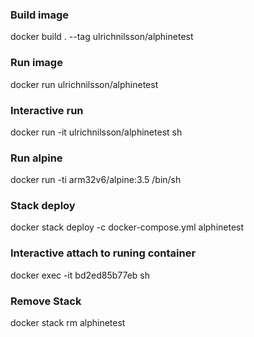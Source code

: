### Build image
docker build . --tag ulrichnilsson/alphinetest
### Run image
docker run ulrichnilsson/alphinetest
### Interactive run
docker run -it ulrichnilsson/alphinetest sh
### Run alpine
docker run -ti arm32v6/alpine:3.5 /bin/sh
### Stack deploy
docker stack deploy -c docker-compose.yml alphinetest
### Interactive attach to runing container
docker exec -it bd2ed85b77eb sh
### Remove Stack
docker stack rm alphinetest
